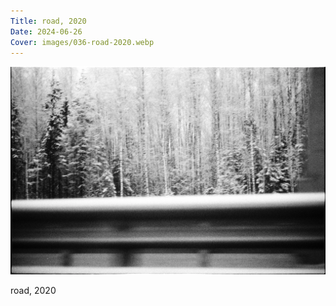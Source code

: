 ```yaml
---
Title: road, 2020
Date: 2024-06-26
Cover: images/036-road-2020.webp
---
```


![road, 2020](images/036-road-2020@2x.webp)

road, 2020
